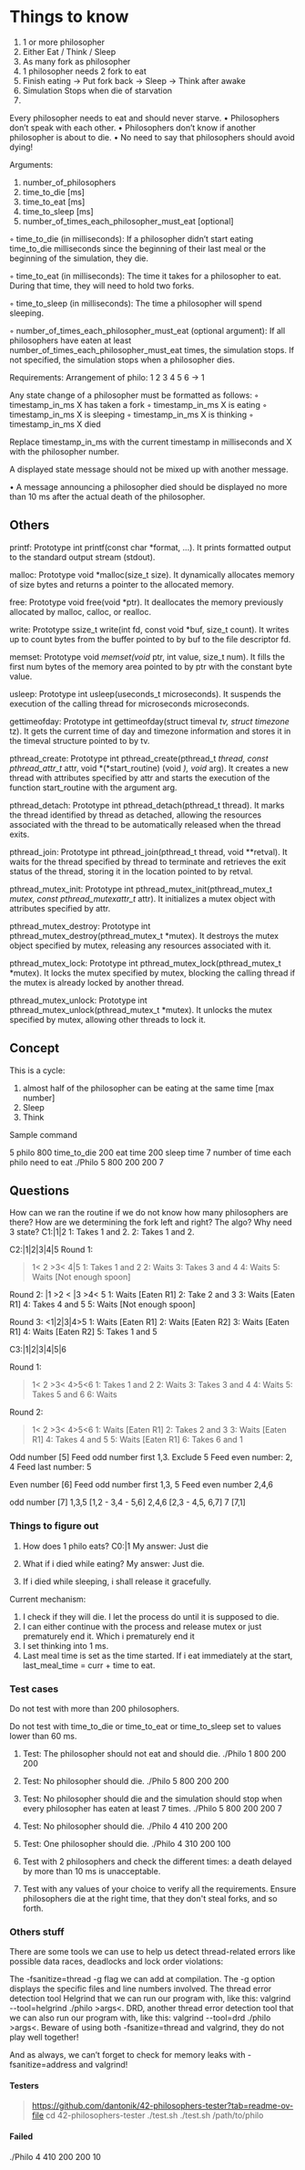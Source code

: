 # Things to know

1. 1 or more philosopher
2. Either Eat / Think / Sleep
3. As many fork as philosopher
4. 1 philosopher needs 2 fork to eat
5. Finish eating -> Put fork back -> Sleep -> Think after awake
6. Simulation Stops when die of starvation
7.

Every philosopher needs to eat and should never starve.
• Philosophers don’t speak with each other.
• Philosophers don’t know if another philosopher is about to die.
• No need to say that philosophers should avoid dying!

Arguments:

1. number_of_philosophers
2. time_to_die [ms]
3. time_to_eat [ms]
4. time_to_sleep [ms]
5. number_of_times_each_philosopher_must_eat [optional]

◦ time_to_die (in milliseconds): If a philosopher didn’t start eating time_to_die
milliseconds since the beginning of their last meal or the beginning of the simulation, they die.

◦ time_to_eat (in milliseconds): The time it takes for a philosopher to eat.
During that time, they will need to hold two forks.

◦ time_to_sleep (in milliseconds): The time a philosopher will spend sleeping.

◦ number_of_times_each_philosopher_must_eat (optional argument): If all
philosophers have eaten at least number_of_times_each_philosopher_must_eat
times, the simulation stops. If not specified, the simulation stops when a
philosopher dies.

Requirements:
Arrangement of philo: 1 2 3 4 5 6 -> 1

Any state change of a philosopher must be formatted as follows:
◦ timestamp_in_ms X has taken a fork
◦ timestamp_in_ms X is eating
◦ timestamp_in_ms X is sleeping
◦ timestamp_in_ms X is thinking
◦ timestamp_in_ms X died

Replace timestamp_in_ms with the current timestamp in milliseconds
and X with the philosopher number.

A displayed state message should not be mixed up with another message.

• A message announcing a philosopher died should be displayed no more than 10 ms
after the actual death of the philosopher.

## Others

printf: Prototype int printf(const char *format, ...). It prints formatted output to the standard output stream (stdout).

malloc: Prototype void *malloc(size_t size). It dynamically allocates memory of size bytes and returns a pointer to the allocated memory.

free: Prototype void free(void *ptr). It deallocates the memory previously allocated by malloc, calloc, or realloc.

write: Prototype ssize_t write(int fd, const void *buf, size_t count). It writes up to count bytes from the buffer pointed to by buf to the file descriptor fd.

memset: Prototype void *memset(void* ptr, int value, size_t num). It fills the first num bytes of the memory area pointed to by ptr with the constant byte value.

usleep: Prototype int usleep(useconds_t microseconds). It suspends the execution of the calling thread for microseconds microseconds.

gettimeofday: Prototype int gettimeofday(struct timeval *tv, struct timezone* tz). It gets the current time of day and timezone information and stores it in the timeval structure pointed to by tv.

pthread_create: Prototype int pthread_create(pthread_t *thread, const pthread_attr_t* attr, void *(*start_routine) (void *), void* arg). It creates a new thread with attributes specified by attr and starts the execution of the function start_routine with the argument arg.

pthread_detach: Prototype int pthread_detach(pthread_t thread). It marks the thread identified by thread as detached, allowing the resources associated with the thread to be automatically released when the thread exits.

pthread_join: Prototype int pthread_join(pthread_t thread, void **retval). It waits for the thread specified by thread to terminate and retrieves the exit status of the thread, storing it in the location pointed to by retval.

pthread_mutex_init: Prototype int pthread_mutex_init(pthread_mutex_t *mutex, const pthread_mutexattr_t* attr). It initializes a mutex object with attributes specified by attr.

pthread_mutex_destroy: Prototype int pthread_mutex_destroy(pthread_mutex_t *mutex). It destroys the mutex object specified by mutex, releasing any resources associated with it.

pthread_mutex_lock: Prototype int pthread_mutex_lock(pthread_mutex_t *mutex). It locks the mutex specified by mutex, blocking the calling thread if the mutex is already locked by another thread.

pthread_mutex_unlock: Prototype int pthread_mutex_unlock(pthread_mutex_t *mutex). It unlocks the mutex specified by mutex, allowing other threads to lock it.

## Concept

This is a cycle:

1. almost half of the philosopher can be eating at the same time [max number]
2. Sleep
3. Think

Sample command

5 philo
800 time_to_die
200 eat time
200 sleep time
7 number of time each philo need to eat
./Philo 5 800 200 200 7

## Questions

How can we ran the routine if we do not know how many philosophers are there?
How are we determining the fork left and right? The algo? Why need 3 state?
C1:|1|2
1: Takes 1 and 2.
2: Takes 1 and 2.

C2:|1|2|3|4|5
Round 1:
>1< 2 >3< 4|5
1: Takes 1 and 2
2: Waits
3: Takes 3 and 4
4: Waits
5: Waits [Not enough spoon]

Round 2:
|1 >2 < |3 >4< 5
1: Waits [Eaten R1]
2: Take 2 and 3
3: Waits [Eaten R1]
4: Takes 4 and 5
5: Waits [Not enough spoon]

Round 3:
<1|2|3|4>5
1: Waits [Eaten R1]
2: Waits [Eaten R2]
3: Waits [Eaten R1]
4: Waits [Eaten R2]
5: Takes 1 and 5

C3:|1|2|3|4|5|6

Round 1:
>1< 2 >3< 4>5<6
1: Takes 1 and 2
2: Waits
3: Takes 3 and 4
4: Waits
5: Takes 5 and 6
6: Waits

Round 2:
>1< 2 >3< 4>5<6
1: Waits [Eaten R1]
2: Takes 2 and 3
3: Waits [Eaten R1]
4: Takes 4 and 5
5: Waits [Eaten R1]
6: Takes 6 and 1

Odd number [5]
Feed odd number first 1,3. Exclude 5
Feed even number: 2, 4
Feed last number: 5

Even number [6]
Feed odd number first 1,3, 5
Feed even number 2,4,6

odd number [7]
1,3,5 [1,2 - 3,4 - 5,6]
2,4,6 [2,3 - 4,5, 6,7]
7 [7,1]

### Things to figure out

1. How does 1 philo eats?
C0:|1
My answer: Just die

2. What if i died while eating?
My answer: Just die.

3. If i died while sleeping, i shall release it gracefully.

Current mechanism:

1. I check if they will die. I let the process do until it is supposed to die.
2. I can either continue with the process and release mutex or just prematurely end it. Which i prematurely end it
3. I set thinking into 1 ms.
4. Last meal time is set as the time started. If i eat immediately at the start, last_meal_time = curr + time to eat.

### Test cases

Do not test with more than 200 philosophers.

Do not test with time_to_die or time_to_eat or time_to_sleep set to values lower than 60 ms.

1. Test: The philosopher should not eat and should die.
./Philo 1 800 200 200
2. Test: No philosopher should die.
./Philo 5 800 200 200
3. Test: No philosopher should die and the simulation should stop when every philosopher has eaten at least 7 times.
./Philo 5 800 200 200 7
4. Test: No philosopher should die.
./Philo 4 410 200 200
5. Test: One philosopher should die.
./Philo 4 310 200 100

6. Test with 2 philosophers and check the different times: a death delayed by more than 10 ms is unacceptable.
7. Test with any values of your choice to verify all the requirements. Ensure philosophers die at the right time, that they don't steal forks, and so forth.

### Others stuff

There are some tools we can use to help us detect thread-related errors like possible data races, deadlocks and lock order violations:

The -fsanitize=thread -g flag we can add at compilation. The -g option displays the specific files and line numbers involved.
The thread error detection tool Helgrind that we can run our program with, like this: valgrind --tool=helgrind ./philo >args<.
DRD, another thread error detection tool that we can also run our program with, like this: valgrind --tool=drd ./philo >args<.
Beware of using both -fsanitize=thread and valgrind, they do not play well together!

And as always, we can’t forget to check for memory leaks with -fsanitize=address and valgrind!

#### Testers

> https://github.com/dantonik/42-philosophers-tester?tab=readme-ov-file
cd 42-philosophers-tester
./test.sh
./test.sh /path/to/philo

#### Failed

./Philo  4 410 200 200 10
